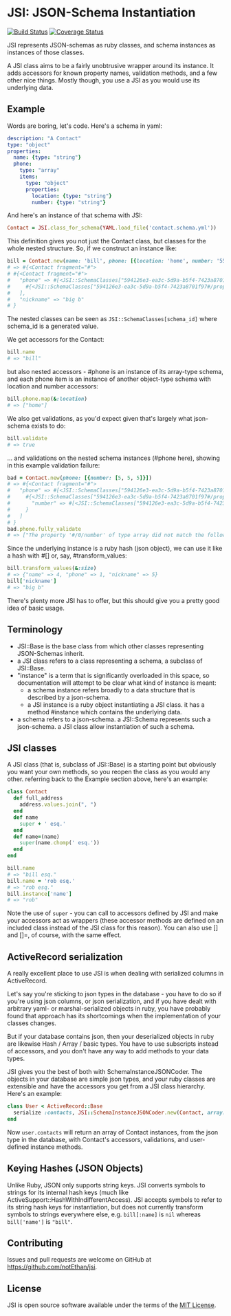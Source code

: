 # JSI: JSON-Schema Instantiation

[![Build Status](https://travis-ci.org/notEthan/jsi.svg?branch=master)](https://travis-ci.org/notEthan/jsi)
[![Coverage Status](https://coveralls.io/repos/github/notEthan/jsi/badge.svg)](https://coveralls.io/github/notEthan/jsi)

JSI represents JSON-schemas as ruby classes, and schema instances as instances of those classes.

A JSI class aims to be a fairly unobtrusive wrapper around its instance. It adds accessors for known property names, validation methods, and a few other nice things. Mostly though, you use a JSI as you would use its underlying data.

## Example

Words are boring, let's code. Here's a schema in yaml:

```yaml
description: "A Contact"
type: "object"
properties:
  name: {type: "string"}
  phone:
    type: "array"
    items:
      type: "object"
      properties:
        location: {type: "string"}
        number: {type: "string"}
```

And here's an instance of that schema with JSI:

```ruby
Contact = JSI.class_for_schema(YAML.load_file('contact.schema.yml'))
```

This definition gives you not just the Contact class, but classes for the whole nested structure. So, if we construct an instance like:

```ruby
bill = Contact.new(name: 'bill', phone: [{location: 'home', number: '555'}], nickname: 'big b')
# => #{<Contact fragment="#">
# #{<Contact fragment="#">
#   "phone" => #[<JSI::SchemaClasses["594126e3-ea3c-5d9a-b5f4-7423a8701f97#/properties/phone"] fragment="#/phone">
#     #{<JSI::SchemaClasses["594126e3-ea3c-5d9a-b5f4-7423a8701f97#/properties/phone/items"] fragment="#/phone/0"> "location" => "home", "number" => "555"}
#   ],
#   "nickname" => "big b"
# }
```

The nested classes can be seen as `JSI::SchemaClasses[schema_id]` where schema_id is a generated value.

We get accessors for the Contact:

```ruby
bill.name
# => "bill"
```

but also nested accessors - #phone is an instance of its array-type schema, and each phone item is an instance of another object-type schema with location and number accessors:

```ruby
bill.phone.map(&:location)
# => ["home"]
```

We also get validations, as you'd expect given that's largely what json-schema exists to do:

```ruby
bill.validate
# => true
```

... and validations on the nested schema instances (#phone here), showing in this example validation failure:

```ruby
bad = Contact.new(phone: [{number: [5, 5, 5]}])
# => #{<Contact fragment="#">
#   "phone" => #[<JSI::SchemaClasses["594126e3-ea3c-5d9a-b5f4-7423a8701f97#/properties/phone"] fragment="#/phone">
#     #{<JSI::SchemaClasses["594126e3-ea3c-5d9a-b5f4-7423a8701f97#/properties/phone/items"] fragment="#/phone/0">
#       "number" => #[<JSI::SchemaClasses["594126e3-ea3c-5d9a-b5f4-7423a8701f97#/properties/phone/items/properties/number"] fragment="#/phone/0/number"> 5, 5, 5]
#     }
#   ]
# }
bad.phone.fully_validate
# => ["The property '#/0/number' of type array did not match the following type: string in schema 594126e3-ea3c-5d9a-b5f4-7423a8701f97"]
```

Since the underlying instance is a ruby hash (json object), we can use it like a hash with #[] or, say, #transform_values:

```ruby
bill.transform_values(&:size)
# => {"name" => 4, "phone" => 1, "nickname" => 5}
bill['nickname']
# => "big b"
```

There's plenty more JSI has to offer, but this should give you a pretty good idea of basic usage.

## Terminology

- JSI::Base is the base class from which other classes representing JSON-Schemas inherit.
- a JSI class refers to a class representing a schema, a subclass of JSI::Base.
- "instance" is a term that is significantly overloaded in this space, so documentation will attempt to be clear what kind of instance is meant:
  - a schema instance refers broadly to a data structure that is described by a json-schema.
  - a JSI instance is a ruby object instantiating a JSI class. it has a method #instance which contains the underlying data.
- a schema refers to a json-schema. a JSI::Schema represents such a json-schema. a JSI class allow instantiation of such a schema.

## JSI classes

A JSI class (that is, subclass of JSI::Base) is a starting point but obviously you want your own methods, so you reopen the class as you would any other. referring back to the Example section above, here's an example:

```ruby
class Contact
  def full_address
    address.values.join(", ")
  end
  def name
    super + ' esq.'
  end
  def name=(name)
    super(name.chomp(' esq.'))
  end
end

bill.name
# => "bill esq."
bill.name = 'rob esq.'
# => "rob esq."
bill.instance['name']
# => "rob"
```

Note the use of `super` - you can call to accessors defined by JSI and make your accessors act as wrappers (these accessor methods are defined on an included class instead of the JSI class for this reason). You can also use [] and []=, of course, with the same effect.

## ActiveRecord serialization

A really excellent place to use JSI is when dealing with serialized columns in ActiveRecord.

Let's say you're sticking to json types in the database - you have to do so if you're using json columns, or json serialization, and if you have dealt with arbitrary yaml- or marshal-serialized objects in ruby, you have probably found that approach has its shortcomings when the implementation of your classes changes.

But if your database contains json, then your deserialized objects in ruby are likewise Hash / Array / basic types. You have to use subscripts instead of accessors, and you don't have any way to add methods to your data types.

JSI gives you the best of both with SchemaInstanceJSONCoder. The objects in your database are simple json types, and your ruby classes are extensible and have the accessors you get from a JSI class hierarchy. Here's an example:

```ruby
class User < ActiveRecord::Base
  serialize :contacts, JSI::SchemaInstanceJSONCoder.new(Contact, array: true)
end
```

Now `user.contacts` will return an array of Contact instances, from the json type in the database, with Contact's accessors, validations, and user-defined instance methods.

## Keying Hashes (JSON Objects)

Unlike Ruby, JSON only supports string keys. JSI converts symbols to strings for its internal hash keys (much like ActiveSupport::HashWithIndifferentAccess). JSI accepts symbols to refer to its string hash keys for instantiation, but does not currently transform symbols to strings everywhere else, e.g. `bill[:name]` is `nil` whereas `bill['name']` is `"bill"`.

## Contributing

Issues and pull requests are welcome on GitHub at https://github.com/notEthan/jsi.

## License

JSI is open source software available under the terms of the [MIT License](https://opensource.org/licenses/MIT).
